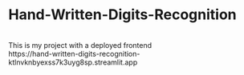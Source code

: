 # Hand-Written-Digits-Recognition
<br>
This is my project with a deployed frontend
<br>
https://hand-written-digits-recognition-ktlnvknbyexss7k3uyg8sp.streamlit.app
